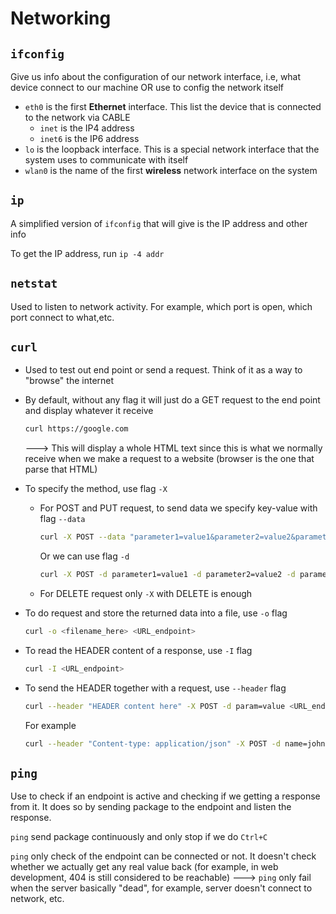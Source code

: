 # Networking

## `ifconfig`

Give us info about the configuration of our network interface, i.e, what device connect to our machine OR use to config the network itself

- `eth0` is the first **Ethernet** interface. This list the device that is connected to the network via CABLE
  - `inet` is the IP4 address
  - `inet6` is the IP6 address
- `lo` is the loopback interface. This is a special network interface that the system uses to communicate with itself
- `wlan0` is the name of the first **wireless** network interface on the system

## `ip`

A simplified version of `ifconfig` that will give is the IP address and other info

To get the IP address, run `ip -4 addr`

## `netstat`

Used to listen to network activity. For example, which port is open, which port connect to what,etc.

## `curl`

- Used to test out end point or send a request. Think of it as a way to "browse" the internet
- By default, without any flag it will just do a GET request to the end point and display whatever it receive

  ```bash
  curl https://google.com
  ```

  ---> This will display a whole HTML text since this is what we normally receive when we make a request to a website (browser is the one that parse that HTML)

- To specify the method, use flag `-X`

  - For POST and PUT request, to send data we specify key-value with flag `--data`

    ```bash
    curl -X POST --data "parameter1=value1&parameter2=value2&parameter3=value3" <URL_endpoint>
    ```

    Or we can use flag `-d`

    ```bash
    curl -X POST -d parameter1=value1 -d parameter2=value2 -d parameter3=value3 <URL_endpoint>
    ```

  - For DELETE request only `-X` with DELETE is enough

- To do request and store the returned data into a file, use `-o` flag

  ```bash
  curl -o <filename_here> <URL_endpoint>
  ```

- To read the HEADER content of a response, use `-I` flag

  ```bash
  curl -I <URL_endpoint>
  ```

- To send the HEADER together with a request, use `--header` flag

  ```bash
  curl --header "HEADER content here" -X POST -d param=value <URL_endpoint>
  ```

  For example

  ```bash
  curl --header "Content-type: application/json" -X POST -d name=john https://myname.com
  ```

## `ping`

Use to check if an endpoint is active and checking if we getting a response from it. It does so by sending package to the endpoint and listen the response.

`ping` send package continuously and only stop if we do `Ctrl+C`

`ping` only check of the endpoint can be connected or not. It doesn't check whether we actually get any real value back (for example, in web development, 404 is still considered to be reachable)
---> `ping` only fail when the server basically "dead", for example, server doesn't connect to network, etc.
